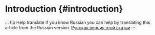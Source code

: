 # Introduction {#introduction}

::: tip Help translate
If you know Russian you can help by translating this article from the Russian version.
[Русская версия этой статьи](/ru/guide/first-steps/introduction/)
:::
